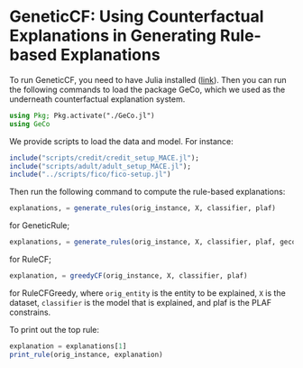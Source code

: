 # GeneticCF: Using Counterfactual Explanations in Generating Rule-based Explanations

To run GeneticCF, you need to have Julia installed ([link](https://julialang.org/downloads/)). Then you can run the following commands to load the package GeCo, which we used as the underneath counterfactual explanation system.

```Julia
using Pkg; Pkg.activate("./GeCo.jl")
using GeCo
```

We provide scripts to load the data and model. For instance:
```Julia
include("scripts/credit/credit_setup_MACE.jl");
include("scripts/adult/adult_setup_MACE.jl");
include("../scripts/fico/fico-setup.jl")
```

Then run the following command to compute the rule-based explanations:
```Julia
explanations, = generate_rules(orig_instance, X, classifier, plaf)
```
for GeneticRule;
```Julia
explanations, = generate_rules(orig_instance, X, classifier, plaf, geco_initial = true, geco_mutation = true)
```
for RuleCF;
```Julia
explanation, = greedyCF(orig_instance, X, classifier, plaf)
```
for RuleCFGreedy,
where `orig_entity` is the entity to be explained, `X` is the dataset, `classifier` is the model that is explained, and plaf is the PLAF constrains.

To print out the top rule:
```Julia
explanation = explanations[1]
print_rule(orig_instance, explanation)
```
